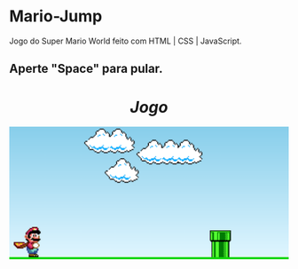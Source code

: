 # Mario-Jump
 Jogo do Super Mario World feito com HTML | CSS | JavaScript.
 
 <h2>Aperte "Space" para pular.</h2>
 
<div align="center">
<h1><i>Jogo</i></h1>
</div>
 
<img src="Tela.png">
